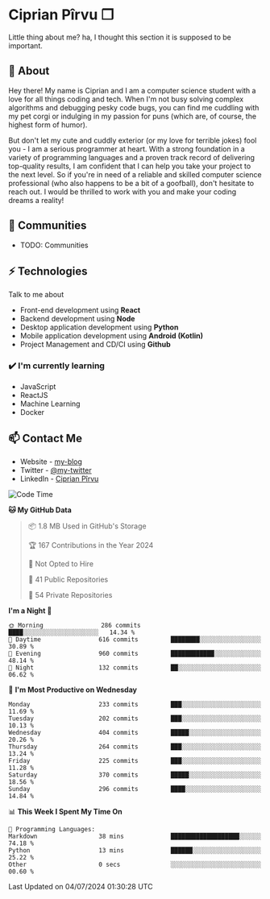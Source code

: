 # Ciprian Pîrvu ❐

Little thing about me? ha, I thought this section it is supposed to be important.

## 🧐 About

Hey there! My name is Ciprian and I am a computer science student with a love for all things coding and tech. When I'm not busy solving complex algorithms and debugging pesky code bugs, you can find me cuddling with my pet corgi or indulging in my passion for puns (which are, of course, the highest form of humor).

But don't let my cute and cuddly exterior (or my love for terrible jokes) fool you - I am a serious programmer at heart. With a strong foundation in a variety of programming languages and a proven track record of delivering top-quality results, I am confident that I can help you take your project to the next level. So if you're in need of a reliable and skilled computer science professional (who also happens to be a bit of a goofball), don't hesitate to reach out. I would be thrilled to work with you and make your coding dreams a reality!

## 👯 Communities

-   TODO: Communities

## ⚡ Technologies

Talk to me about

-   Front-end development using **React**
-   Backend development using **Node**
-   Desktop application development using **Python**
-   Mobile application development using **Android (Kotlin)**
-   Project Management and CD/CI using **Github**

### ✔️ I'm currently learning

-   JavaScript
-   ReactJS
-   Machine Learning
-   Docker

## 📫 Contact Me

-   Website - [my-blog]()
-   Twitter - [@my-twitter]()
-   LinkedIn - [Ciprian Pîrvu](https://www.linkedin.com/in/p%C3%AErvu-ciprian-cristian-4415991b1/)

<!--START_SECTION:waka-->
![Code Time](http://img.shields.io/badge/Code%20Time-2%2C107%20hrs%2051%20mins-blue)

**🐱 My GitHub Data** 

> 📦 1.8 MB Used in GitHub's Storage 
 > 
> 🏆 167 Contributions in the Year 2024
 > 
> 🚫 Not Opted to Hire
 > 
> 📜 41 Public Repositories 
 > 
> 🔑 54 Private Repositories 
 > 
**I'm a Night 🦉** 

```text
🌞 Morning                286 commits         ████░░░░░░░░░░░░░░░░░░░░░   14.34 % 
🌆 Daytime                616 commits         ████████░░░░░░░░░░░░░░░░░   30.89 % 
🌃 Evening                960 commits         ████████████░░░░░░░░░░░░░   48.14 % 
🌙 Night                  132 commits         ██░░░░░░░░░░░░░░░░░░░░░░░   06.62 % 
```
📅 **I'm Most Productive on Wednesday** 

```text
Monday                   233 commits         ███░░░░░░░░░░░░░░░░░░░░░░   11.69 % 
Tuesday                  202 commits         ███░░░░░░░░░░░░░░░░░░░░░░   10.13 % 
Wednesday                404 commits         █████░░░░░░░░░░░░░░░░░░░░   20.26 % 
Thursday                 264 commits         ███░░░░░░░░░░░░░░░░░░░░░░   13.24 % 
Friday                   225 commits         ███░░░░░░░░░░░░░░░░░░░░░░   11.28 % 
Saturday                 370 commits         █████░░░░░░░░░░░░░░░░░░░░   18.56 % 
Sunday                   296 commits         ████░░░░░░░░░░░░░░░░░░░░░   14.84 % 
```


📊 **This Week I Spent My Time On** 

```text
💬 Programming Languages: 
Markdown                 38 mins             ███████████████████░░░░░░   74.18 % 
Python                   13 mins             ██████░░░░░░░░░░░░░░░░░░░   25.22 % 
Other                    0 secs              ░░░░░░░░░░░░░░░░░░░░░░░░░   00.60 % 
```


 Last Updated on 04/07/2024 01:30:28 UTC
<!--END_SECTION:waka-->
